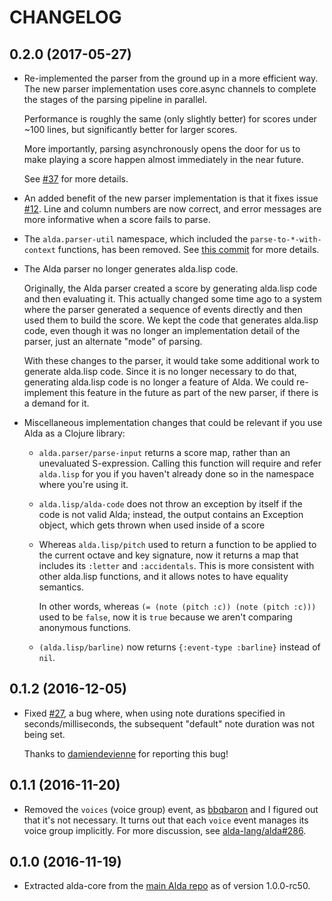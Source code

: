 # CHANGELOG

## 0.2.0 (2017-05-27)

* Re-implemented the parser from the ground up in a more efficient way. The new
  parser implementation uses core.async channels to complete the stages of the
  parsing pipeline in parallel.

  Performance is roughly the same (only slightly better) for scores under ~100
  lines, but significantly better for larger scores.

  More importantly, parsing asynchronously opens the door for us to make playing
  a score happen almost immediately in the near future.

  See [#37](https://github.com/alda-lang/alda-core/pull/37) for more details.

* An added benefit of the new parser implementation is that it fixes issue
  [#12](https://github.com/alda-lang/alda-core/issues/12). Line and column
  numbers are now correct, and error messages are more informative when a score
  fails to parse.

* The `alda.parser-util` namespace, which included the `parse-to-*-with-context`
  functions, has been removed. See [this commit](https://github.com/alda-lang/alda-core/pull/37/commits/5f35d659927952e99ea7ec9ab0ee2f4bb2f681aa) for more details.

* The Alda parser no longer generates alda.lisp code.

  Originally, the Alda parser created a score by generating alda.lisp code and
  then evaluating it.  This actually changed some time ago to a system where the
  parser generated a sequence of events directly and then used them to build the
  score. We kept the code that generates alda.lisp code, even though it was no
  longer an implementation detail of the parser, just an alternate "mode" of
  parsing.

  With these changes to the parser, it would take some additional work to
  generate alda.lisp code. Since it is no longer necessary to do that,
  generating alda.lisp code is no longer a feature of Alda. We could
  re-implement this feature in the future as part of the new parser, if there is
  a demand for it.

* Miscellaneous implementation changes that could be relevant if you use Alda
  as a Clojure library:

  * `alda.parser/parse-input` returns a score map, rather than an unevaluated
    S-expression. Calling this function will require and refer `alda.lisp` for
    you if you haven't already done so in the namespace where you're using it.

  * `alda.lisp/alda-code` does not throw an exception by itself if the code is
    not valid Alda; instead, the output contains an Exception object, which gets
    thrown when used inside of a score

  * Whereas `alda.lisp/pitch` used to return a function to be applied to the
    current octave and key signature, now it returns a map that includes its
    `:letter` and `:accidentals`. This is more consistent with other alda.lisp
    functions, and it allows notes to have equality semantics.

    In other words, whereas `(= (note (pitch :c)) (note (pitch :c)))` used to be
    `false`, now it is `true` because we aren't comparing anonymous functions.

  * `(alda.lisp/barline)` now returns `{:event-type :barline}` instead of `nil`.

## 0.1.2 (2016-12-05)

* Fixed [#27](https://github.com/alda-lang/alda-core/issues/27), a bug where, when using note durations specified in seconds/milliseconds, the subsequent "default" note duration was not being set.

  Thanks to [damiendevienne] for reporting this bug!

## 0.1.1 (2016-11-20)

* Removed the `voices` (voice group) event, as [bbqbaron] and I figured out that it's not necessary. It turns out that each `voice` event manages its voice group implicitly. For more discussion, see [alda-lang/alda#286](https://github.com/alda-lang/alda/pull/286).

## 0.1.0 (2016-11-19)

* Extracted alda-core from the [main Alda repo](https://github.com/alda-lang/alda) as of version 1.0.0-rc50.

[bbqbaron]: https://github.com/bbqbaron
[damiendevienne]: https://github.com/damiendevienne
